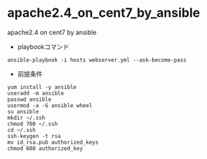 # apache2.4_on_cent7_by_ansible
apache2.4 on cent7 by ansible

* playbookコマンド
```
ansible-playbook -i hosts webserver.yml --ask-become-pass
```

* 前提条件
```
yum install -y ansible
useradd -m ansible
passwd ansible
usermod -a -G ansible wheel
su ansible
mkdir ~/.ssh
chmod 700 ~/.ssh
cd ~/.ssh
ssh-keygen -t rsa
mv id_rsa.pub authorized_keys
chmod 600 authorized_key
```
